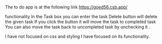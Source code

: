 The to do app is at the following link
https://goed56.csb.app/

functionality
In the Task box you can enter the task
Delete button will delete the given task
If you click the button it will move the task to completed task
You can also move the task back to uncompleted task by unchecking it .

I have not focused on css and styling I have focused on its functionality.
